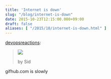 ```yaml
---
title: 'Internet is down'
slug: "/blog/internet-is-down"
date: 2015-10-23T12:15:00.000+09:00
draft: false
aliases: [ "/2015/10/internet-is-down.html" ]
---
```


[devopsreactions](http://devopsreactions.tumblr.com/post/92417583057):

  
  

>   
> ![](http://68.media.tumblr.com/ae326f81818d68d488390c130cbc25c7/tumblr_inline_n91fyjMWso1raprkq.gif)  
>   
> 
> by Sid
> 
>   

  
  

gifhub.com is slowly